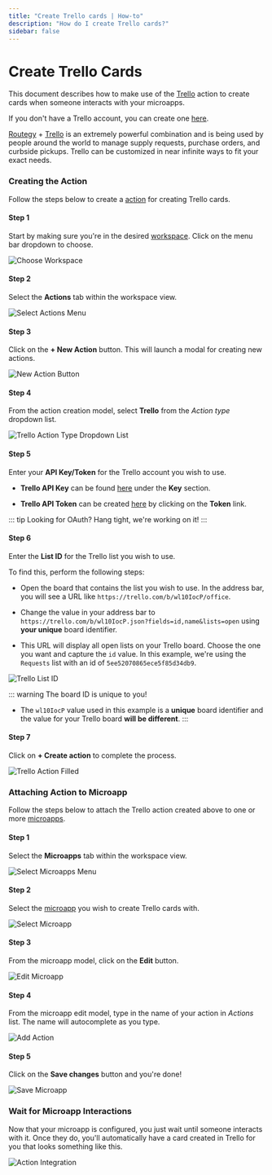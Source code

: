 ```yaml
---
title: "Create Trello cards | How-to"
description: "How do I create Trello cards?"
sidebar: false
---
```


# Create Trello Cards

This document describes how to make use of the [Trello](/reference/action-types/trello/) action to create cards when someone interacts with your microapps.

If you don't have a Trello account, you can create one [here](https://trello.com/signup).

[Routegy](https://routegy.com) + [Trello](https://trello.com) is an extremely powerful combination and is being used by people around the world to manage supply requests, purchase orders, and curbside pickups. Trello can be customized in near infinite ways to fit your exact needs.

### Creating the Action

Follow the steps below to create a [action](/reference/actions/) for creating Trello cards.

#### Step 1

Start by making sure you're in the desired [workspace](/reference/workspaces/). Click on the menu bar dropdown to choose.

![Choose Workspace](/images/navigation/choose-workspace-dropdown.png)

#### Step 2

Select the **Actions** tab within the workspace view.

![Select Actions Menu](/images/navigation/select-actions-menu.png)

#### Step 3

Click on the **+ New Action** button. This will launch a modal for creating new actions.

![New Action Button](/images/buttons/new-action.png)

#### Step 4

From the action creation model, select **Trello** from the _Action type_ dropdown list.

![Trello Action Type Dropdown List](/images/modals/office-create-action-trello.png)

#### Step 5

Enter your **API Key/Token** for the Trello account you wish to use.

* **Trello API Key** can be found [here](https://trello.com/app-key) under the **Key** section.

* **Trello API Token** can be created [here](https://trello.com/app-key) by clicking on the **Token** link.

::: tip Looking for OAuth?
Hang tight, we're working on it!
:::

#### Step 6

Enter the **List ID** for the Trello list you wish to use.

To find this, perform the following steps:

* Open the board that contains the list you wish to use. In the address bar, you will see a URL like `https://trello.com/b/wl10IocP/office`.
  
* Change the value in your address bar to `https://trello.com/b/wl10IocP.json?fields=id,name&lists=open` using **your unique** board identifier. 
* This URL will display all open lists on your Trello board. Choose the one you want and capture the `id` value. In this example, we're using the `Requests` list with an id of `5ee52070865ece5f85d34db9`.

![Trello List ID](/images/external/trello-list-id.png)

::: warning The board ID is unique to you!
* The `wl10IocP` value used in this example is a **unique** board identifier and the value for your Trello board **will be different**.
:::

#### Step 7

Click on **+ Create action** to complete the process.

![Trello Action Filled](/images/modals/office-create-action-trello-filled.png)

### Attaching Action to Microapp

Follow the steps below to attach the Trello action created above to one or more [microapps](/reference/microapps/).

#### Step 1

Select the **Microapps** tab within the workspace view.

![Select Microapps Menu](/images/navigation/select-microapps-menu.png)

#### Step 2

Select the [microapp](/reference/microapps/) you wish to create Trello cards with.

![Select Microapp](/images/tree/personal-office-select-microapp.png)

#### Step 3

From the microapp model, click on the **Edit** button.

![Edit Microapp](/images/modals/personal-office-coffee-machine-edit-microapp.png)

#### Step 4

From the microapp edit model, type in the name of your action in _Actions_ list. The name will autocomplete as you type.

![Add Action](/images/modals/personal-office-coffee-machine-edit-microapp-actions-trello.png)

#### Step 5

Click on the **Save changes** button and you're done!

![Save Microapp](/images/modals/personal-office-coffee-machine-edit-microapp-actions-trello-save.png)

### Wait for Microapp Interactions

Now that your microapp is configured, you just wait until someone interacts with it. Once they do, you'll automatically have a card created in Trello for you that looks something like this.

![Action Integration](/images/actions/personal-office-coffee-machine-trello.png)
